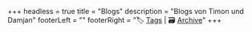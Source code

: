 +++
headless = true
title = "Blogs"
description = "Blogs von Timon und Damjan"
footerLeft = ""
footerRight = "🏷️ [Tags](/tags/) | 🗃️ [Archive](/posts/)"
+++
